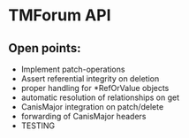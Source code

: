 # TMForum API


## Open points:

- Implement patch-operations
- Assert referential integrity on deletion
- proper handling for *RefOrValue objects
- automatic resolution of relationships on get
- CanisMajor integration on patch/delete
- forwarding of CanisMajor headers
- TESTING